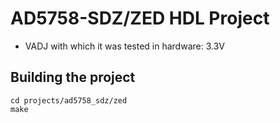 <!-- no_build_example, no_dts, no_no_os -->

# AD5758-SDZ/ZED HDL Project

- VADJ with which it was tested in hardware: 3.3V

## Building the project

```
cd projects/ad5758_sdz/zed
make
```
